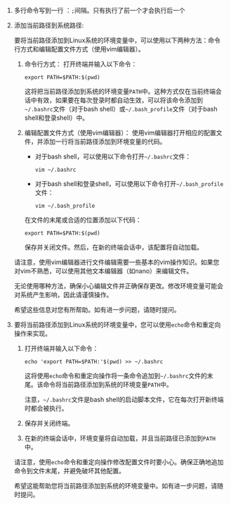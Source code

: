 1. 多行命令写到一行 ：`;`间隔。只有执行了前一个才会执行后一个

2. 添加当前路径到系统路径: 

   要将当前路径添加到Linux系统的环境变量中，可以使用以下两种方法：命令行方式和编辑配置文件方式（使用vim编辑器）。

   1. 命令行方式：
      打开终端并输入以下命令：
      ```
      export PATH=$PATH:$(pwd)
      ```
      这将把当前路径添加到系统的环境变量`PATH`中。这种方式仅在当前终端会话中有效，如果要在每次登录时都自动生效，可以将该命令添加到`~/.bashrc`文件（对于bash shell）或`~/.bash_profile`文件（对于bash shell和登录shell）中。

   2. 编辑配置文件方式（使用vim编辑器）：
      使用vim编辑器打开相应的配置文件，并添加一行将当前路径添加到环境变量的代码。

      - 对于bash shell，可以使用以下命令打开`~/.bashrc`文件：
        ```
        vim ~/.bashrc
        ```

      - 对于bash shell和登录shell，可以使用以下命令打开`~/.bash_profile`文件：
        ```
        vim ~/.bash_profile
        ```

      在文件的末尾或合适的位置添加以下代码：
      ```
      export PATH=$PATH:$(pwd)
      ```

      保存并关闭文件。然后，在新的终端会话中，该配置将自动加载。

   请注意，使用vim编辑器进行文件编辑需要一些基本的vim操作知识。如果您对vim不熟悉，可以使用其他文本编辑器（如nano）来编辑文件。

   无论使用哪种方法，确保小心编辑文件并正确保存更改。修改环境变量可能会对系统产生影响，因此请谨慎操作。

   希望这些信息对您有所帮助。如有进一步问题，请随时提问。

3. 要将当前路径添加到Linux系统的环境变量中，您可以使用`echo`命令和重定向操作来实现。

   1. 打开终端并输入以下命令：
      ```
      echo 'export PATH=$PATH:'$(pwd) >> ~/.bashrc
      ```
      这将使用`echo`命令和重定向操作将一条命令追加到`~/.bashrc`文件的末尾。该命令将当前路径添加到系统的环境变量`PATH`中。

      注意，`~/.bashrc`文件是bash shell的启动脚本文件，它在每次打开新终端时都会被执行。

   2. 保存并关闭终端。

   3. 在新的终端会话中，环境变量将自动加载，并且当前路径已添加到`PATH`中。

   请注意，使用`echo`命令和重定向操作修改配置文件时要小心。确保正确地追加命令到文件末尾，并避免破坏其他配置。

   希望这能帮助您将当前路径添加到系统的环境变量中。如有进一步问题，请随时提问。